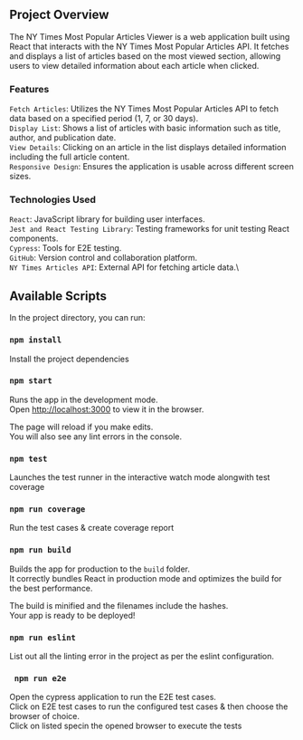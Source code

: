 ## Project Overview

The NY Times Most Popular Articles Viewer is a web application built using React that interacts with the NY Times Most Popular Articles API. It fetches and displays a list of articles based on the most viewed section, allowing users to view detailed information about each article when clicked.

### Features
`Fetch Articles`: Utilizes the NY Times Most Popular Articles API to fetch data based on a specified period (1, 7, or 30 days).\
`Display List`: Shows a list of articles with basic information such as title, author, and publication date.\
`View Details`: Clicking on an article in the list displays detailed information including the full article content.\
`Responsive Design`: Ensures the application is usable across different screen sizes.

### Technologies Used
`React`: JavaScript library for building user interfaces.\
`Jest and React Testing Library`: Testing frameworks for unit testing React components.\
`Cypress`: Tools for E2E testing.\
`GitHub`: Version control and collaboration platform.\
`NY Times Articles API`: External API for fetching article data.\

## Available Scripts

In the project directory, you can run: 

### `npm install`

Install the project dependencies

### `npm start`

Runs the app in the development mode.\
Open [http://localhost:3000](http://localhost:3000) to view it in the browser.

The page will reload if you make edits.\
You will also see any lint errors in the console.

### `npm test`

Launches the test runner in the interactive watch mode alongwith test coverage

### `npm run coverage`

Run the test cases & create coverage report

### `npm run build`

Builds the app for production to the `build` folder.\
It correctly bundles React in production mode and optimizes the build for the best performance.

The build is minified and the filenames include the hashes.\
Your app is ready to be deployed!

### `npm run eslint`

List out all the linting error in the project as per the eslint configuration.

### ` npm run e2e`

Open the cypress application to run the E2E test cases.\
Click on E2E test cases to run the configured test cases & then choose the browser of choice.\
Click on listed specin the opened browser to execute the tests